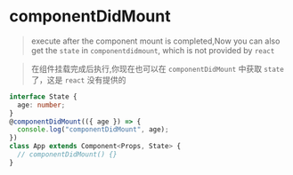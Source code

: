 <!--
 * @Author: 邱狮杰
 * @Date: 2021-07-10 18:40:11
 * @LastEditTime: 2021-07-10 19:29:48
 * @FilePath: /reactts/docs/decorator/lifeCycle/componentDidMount.md
 * @Description: componentDidMount
-->

# componentDidMount

> execute after the component mount is completed,Now you can also get the `state` in `componentdidmount`, which is not provided by `react`

> 在组件挂载完成后执行,你现在也可以在 `componentDidMount` 中获取 `state` 了，这是 `react` 没有提供的

```typescript
interface State {
  age: number;
}
@componentDidMount(({ age }) => {
  console.log("componentDidMount", age);
})
class App extends Component<Props, State> {
  // componentDidMount() {}
}
```
